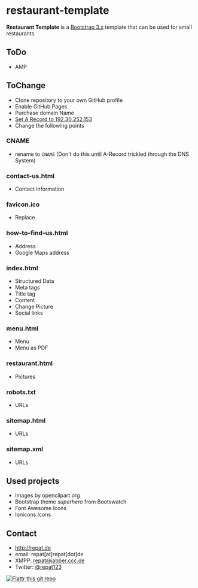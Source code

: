 restaurant-template
======
**Restaurant Template** is a [Bootstrap 3.x](http://getbootstrap.com) template that can be used for small restaurants.

## ToDo
* AMP

## ToChange
* Clone repository to your own GitHub profile
* Enable GitHub Pages
* Purchase domain Name
* [Set A Record to 192.30.252.153](https://help.github.com/articles/setting-up-an-apex-domain/)
* Change the following points

### CNAME
* rename to `CNAME` (Don't do this until A-Record trickled through the DNS System)

### contact-us.html
* Contact information

### favicon.ico
* Replace

### how-to-find-us.html
* Address
* Google Maps address

### index.html
* Structured Data
* Meta tags
* Title tag
* Content
* Change Picture
* Social links

### menu.html
* Menu
* Menu as PDF

### restaurant.html
* Pictures

### robots.txt
* URLs

### sitemap.html
* URLs

### sitemap.xml
* URLs

## Used projects
* Images by openclipart.org
* Bootstrap theme *superhero* from Bootswatch
* Font Awesome Icons
* Ionicons Icons

## Contact
* http://repat.de
* email: repat[at]repat[dot]de
* XMPP: repat@jabber.ccc.de
* Twitter: [@repat123](https://twitter.com/repat123 "repat123 on twitter")

[![Flattr this git repo](http://api.flattr.com/button/flattr-badge-large.png)](https://flattr.com/submit/auto?user_id=repat&url=https://github.com/repat/restaurant-template&title=restaurant-template&language=&tags=github&category=software) 

